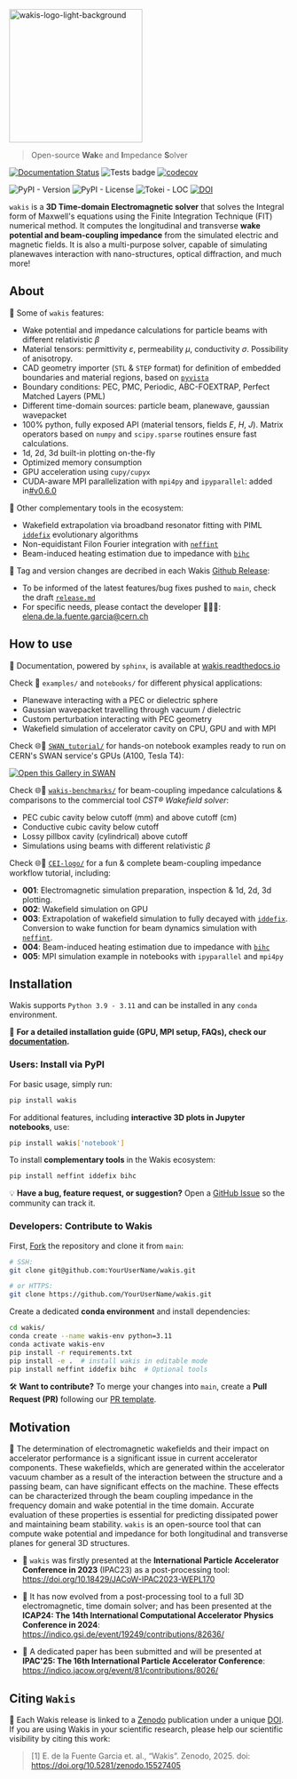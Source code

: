 <img src="https://github.com/ImpedanCEI/wakis/blob/main/docs/img/wakis-logo-pink.png" alt="wakis-logo-light-background" width="240">

> Open-source **Wak**e and **I**mpedance **S**olver

[![Documentation Status](https://readthedocs.org/projects/wakis/badge/?version=latest)](https://wakis.readthedocs.io/en/latest/?badge=latest)
![Tests badge](https://github.com/impedanCEI/wakis/actions/workflows/nightly_tests_CPU.yml/badge.svg)
[![codecov](https://codecov.io/github/elenafuengar/wakis/graph/badge.svg?token=7QPYJC23A0)](https://codecov.io/github/elenafuengar/wakis)

![PyPI - Version](https://img.shields.io/pypi/v/wakis?style=flat-square&color=blue)
![PyPI - License](https://img.shields.io/pypi/l/wakis?style=flat-square&color=pink)
![Tokei - LOC](https://tokei.rs/b1/github/ImpedanCEI/wakis?category=code?/style=square&color=green)
[![DOI](https://zenodo.org/badge/DOI/10.5281/zenodo.15527405.svg)](https://doi.org/10.5281/zenodo.15527405)


`wakis` is a **3D Time-domain Electromagnetic solver** that solves the Integral form of Maxwell's equations using the Finite Integration Technique (FIT) numerical method. It computes the longitudinal and transverse **wake potential and beam-coupling impedance** from the simulated electric and magnetic fields. It is also a multi-purpose solver, capable of simulating planewaves interaction with nano-structures, optical diffraction, and much more!

## About
🚀 Some of `wakis` features:
* Wake potential and impedance calculations for particle beams with different relativistic $\beta$
* Material tensors: permittivity $\varepsilon$, permeability $\mu$, conductivity $\sigma$. Possibility of anisotropy.
* CAD geometry importer (`STL` & `STEP` format) for definition of embedded boundaries and material regions, based on [`pyvista`](https://github.com/pyvista/pyvista) 
* Boundary conditions: PEC, PMC, Periodic, ABC-FOEXTRAP, Perfect Matched Layers (PML)
* Different time-domain sources: particle beam, planewave, gaussian wavepacket
* 100% python, fully exposed API (material tensors, fields $E$, $H$, $J$). Matrix operators based on `numpy` and `scipy.sparse` routines ensure fast calculations.
* 1d, 2d, 3d built-in plotting on-the-fly
* Optimized memory consumption
* GPU acceleration using `cupy/cupyx`
* CUDA-aware MPI parallelization with `mpi4py` and `ipyparallel`: added in[#v0.6.0](https://github.com/ImpedanCEI/wakis/releases/tag/v0.6.0)

🧩 Other complementary tools in the ecosystem:
* Wakefield extrapolation via broadband resonator fitting with PIML [`iddefix`](https://github.com/ImpedanCEI/IDDEFIX) evolutionary algorithms
* Non-equidistant Filon Fourier integration with [`neffint`](https://github.com/ImpedanCEI/neffint)
* Beam-induced heating estimation due to impedance with [`bihc`](https://github.com/ImpedanCEI/BIHC)

📣 Tag and version changes are decribed in each Wakis [Github Release](https://github.com/ImpedanCEI/wakis/releases):
* To be informed of the latest features/bug fixes pushed to `main`, check the draft [`release.md`](https://github.com/ImpedanCEI/wakis/blob/main/release.md)
* For specific needs, please contact the developer 👩‍💻👋: elena.de.la.fuente.garcia@cern.ch

## How to use
📖 Documentation, powered by `sphinx`, is available at [wakis.readthedocs.io](https://wakis.readthedocs.io/en/latest/index.html)

Check 📁 `examples/` and `notebooks/` for different physical applications:
* Planewave interacting with a PEC or dielectric sphere
* Gaussian wavepacket travelling through vacuum / dielectric
* Custom perturbation interacting with PEC geometry 
* Wakefield simulation of accelerator cavity on CPU, GPU and with MPI

Check 🌐📁 [`SWAN_tutorial/`](https://github.com/ImpedanCEI/SWAN_tutorial) for hands-on notebook examples ready to run on CERN's SWAN service's GPUs (A100, Tesla T4):

[<img class="open_in_swan" data-path="your_submodule_name" alt="Open this Gallery in SWAN" src="https://swanserver.web.cern.ch/swanserver/images/badge_swan_white_150.png">][gallery_url]

[gallery_url]:https://cern.ch/swanserver/cgi-bin/go?projurl=https://github.com/ImpedanCEI/SWAN_tutorial.git

Check 🌐📁 [`wakis-benchmarks/`](https://github.com/ImpedanCEI/wakis-benchmarks) for beam-coupling impedance calculations & comparisons to the commercial tool *CST® Wakefield solver*:
* PEC cubic cavity below cutoff (mm) and above cutoff (cm)
* Conductive cubic cavity below cutoff
* Lossy pillbox cavity (cylindrical) above cutoff
* Simulations using beams with different relativistic $\beta$

Check 🌐📁 [`CEI-logo/`](https://github.com/ImpedanCEI/CEI-logo) for a fun & complete beam-coupling impedance workflow tutorial, including:
* **001**: Electromagnetic simulation preparation, inspection & 1d, 2d, 3d plotting.
* **002**: Wakefield simulation on GPU
* **003**: Extrapolation of wakefield simulation to fully decayed with [`iddefix`](https://github.com/ImpedanCEI/IDDEFIX). Conversion to wake function for beam dynamics simulation with [`neffint`](https://github.com/ImpedanCEI/neffint).
* **004**: Beam-induced heating estimation due to impedance with [`bihc`](https://github.com/ImpedanCEI/BIHC)
* **005**: MPI simulation example in notebooks with `ipyparallel` and `mpi4py`

## Installation
Wakis supports `Python 3.9 - 3.11` and can be installed in any `conda` environment.

📖 **For a detailed installation guide (GPU, MPI setup, FAQs), check our [documentation](https://wakis.readthedocs.io/en/latest/installation.html).**

### Users: Install via PyPI  
For basic usage, simply run:
```bash
pip install wakis
```
For additional features, including **interactive 3D plots in Jupyter notebooks**, use:
```bash
pip install wakis['notebook']
```
To install **complementary tools** in the Wakis ecosystem:
```bash
pip install neffint iddefix bihc
```
💡 **Have a bug, feature request, or suggestion?** Open a [GitHub Issue](https://github.com/ImpedanCEI/wakis/issues) so the community can track it.

### Developers: Contribute to Wakis  
First, [Fork](https://github.com/ImpedanCEI/wakis/fork) the repository and clone it from `main`:
```bash
# SSH:
git clone git@github.com:YourUserName/wakis.git

# or HTTPS:
git clone https://github.com/YourUserName/wakis.git
```
Create a dedicated **conda environment** and install dependencies:
```bash
cd wakis/
conda create --name wakis-env python=3.11
conda activate wakis-env
pip install -r requirements.txt
pip install -e .  # install wakis in editable mode
pip install neffint iddefix bihc  # Optional tools
```
🛠️ **Want to contribute?**  To merge your changes into `main`, create a **Pull Request (PR)** following our [PR template](https://github.com/ImpedanCEI/wakis/blob/main/.github/pull_request_template.md).

## Motivation
🎯 The determination of electromagnetic wakefields and their impact on accelerator performance is a significant issue in current accelerator components. These wakefields, which are generated within the accelerator vacuum chamber as a result of the interaction between the structure and a passing beam, can have significant effects on the machine. 
These effects can be characterized through the beam coupling impedance in the frequency domain and wake potential in the time domain. Accurate evaluation of these properties is essential for predicting dissipated power and maintaining beam stability. 
`wakis` is an open-source tool that can compute wake potential and impedance for both longitudinal and transverse planes for general 3D structures. 

* 🌱 `wakis` was firstly presented at the **International Particle Accelerator Conference in 2023** (IPAC23) as a post-processing tool: https://doi.org/10.18429/JACoW-IPAC2023-WEPL170
  
* 🌳 It has now evolved from a post-processing tool to a full 3D electromagnetic, time domain solver; and has been presented at the **ICAP24: The 14th International Computational Accelerator Physics Conference in 2024**: https://indico.gsi.de/event/19249/contributions/82636/

* 🌸 A dedicated paper has been submitted and will be presented at **IPAC'25: The 16th International Particle Accelerator Conference**: https://indico.jacow.org/event/81/contributions/8026/ 

## Citing `Wakis`
🔖 Each Wakis release is linked to a [Zenodo](https://zenodo.org/records/15011421) publication under a unique [DOI](https://doi.org/10.5281/zenodo.15011421). If you are using Wakis in your scientific research, please help our scientific visibility by citing this work:

> [1] E. de la Fuente Garcia et. al., “Wakis”. Zenodo, 2025. doi: https://doi.org/10.5281/zenodo.15527405



